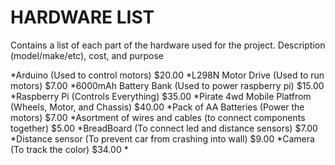 # HARDWARE LIST

Contains a list of each part of the hardware used for the project. Description (model/make/etc), cost, and purpose

*Arduino (Used to control motors) $20.00
*L298N Motor Drive (Used to run motors) $7.00
*6000mAh Battery Bank (Used to power raspberry pi) $15.00
*Raspberry Pi (Controls Everything) $35.00
*Pirate 4wd Mobile Platfrom (Wheels, Motor, and Chassis) $40.00
*Pack of AA Batteries (Power the motors) $7.00
*Asortment of wires and cables (to connect components together) $5.00
*BreadBoard (To connect led and distance sensors) $7.00
*Distance sensor (To prevent car from crashing into wall) $9.00
*Camera (To track the color) $34.00
*




